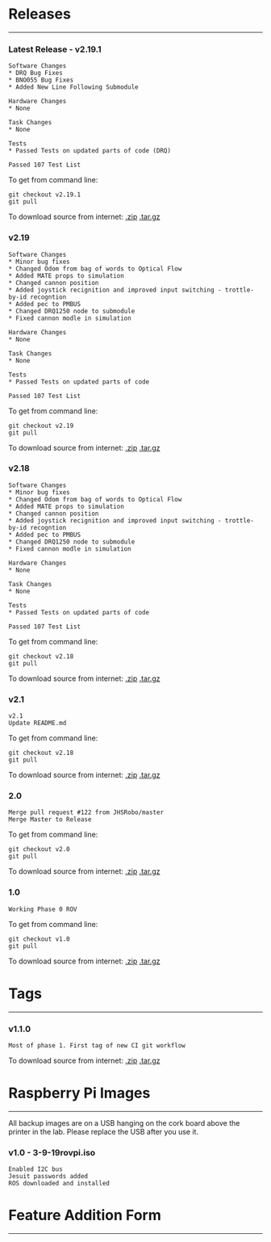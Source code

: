 # Releases

-----------------------------

### Latest Release - v2.19.1
    Software Changes
    * DRQ Bug Fixes
    * BNO055 Bug Fixes
    * Added New Line Following Submodule
   
    Hardware Changes
    * None
    
    Task Changes
    * None
    
    Tests
    * Passed Tests on updated parts of code (DRQ)
    
    Passed 107 Test List

To get from command line:

    git checkout v2.19.1
    git pull

To download source from internet:
[.zip](zip_url)  [.tar.gz](tar_url)

### v2.19
    Software Changes
    * Minor bug fixes
    * Changed Odom from bag of words to Optical Flow
    * Added MATE props to simulation
    * Changed cannon position
    * Added joystick recignition and improved input switching - trottle-by-id recogntion
    * Added pec to PMBUS
    * Changed DRQ1250 node to submodule
    * Fixed cannon modle in simulation

    Hardware Changes
    * None

    Task Changes
    * None

    Tests
    * Passed Tests on updated parts of code

    Passed 107 Test List

To get from command line:

    git checkout v2.19
    git pull

To download source from internet:
[.zip](https://github.com/JHSRobo/ROSbasic/archive/v2.19.zip)  [.tar.gz](https://github.com/JHSRobo/ROSbasic/archive/v2.19.tar.gz)

### v2.18
    Software Changes
    * Minor bug fixes
    * Changed Odom from bag of words to Optical Flow
    * Added MATE props to simulation
    * Changed cannon position
    * Added joystick recignition and improved input switching - trottle-by-id recogntion
    * Added pec to PMBUS
    * Changed DRQ1250 node to submodule
    * Fixed cannon modle in simulation

    Hardware Changes
    * None

    Task Changes
    * None

    Tests
    * Passed Tests on updated parts of code

    Passed 107 Test List

To get from command line:

    git checkout v2.18
    git pull

To download source from internet:
[.zip](https://github.com/JHSRobo/ROSbasic/archive/v2.18.zip)  [.tar.gz](https://github.com/JHSRobo/ROSbasic/archive/v2.18.tar.gz)

### v2.1

    v2.1
    Update README.md

To get from command line:

    git checkout v2.18
    git pull

To download source from internet:
[.zip](https://github.com/JHSRobo/ROSbasic/archive/v2.18.zip)  [.tar.gz](https://github.com/JHSRobo/ROSbasic/archive/v2.18.tar.gz)

### 2.0

    Merge pull request #122 from JHSRobo/master
    Merge Master to Release

To get from command line:

    git checkout v2.0
    git pull

To download source from internet:
[.zip](https://github.com/JHSRobo/ROSbasic/archive/v2.0.zip)  [.tar.gz](https://github.com/JHSRobo/ROSbasic/archive/v2.0.tar.gz)

### 1.0

    Working Phase 0 ROV

To get from command line:

    git checkout v1.0
    git pull

To download source from internet:
[.zip](https://github.com/JHSRobo/ROSbasic/archive/v1.0.zip)  [.tar.gz](https://github.com/JHSRobo/ROSbasic/archive/v1.0.tar.gz)

# Tags

------------------------------

### v1.1.0

    Most of phase 1. First tag of new CI git workflow

To download source from internet:
[.zip](https://github.com/JHSRobo/ROSbasic/archive/v1.1.0.zip)  [.tar.gz](https://github.com/JHSRobo/ROSbasic/archive/v1.1.0.tar.gz)

# Raspberry Pi Images

--------------------------------

All backup images are on a USB hanging on the cork board above the printer in the lab. Please replace the USB after you use it.

### v1.0 - 3-9-19rovpi.iso

    Enabled I2C bus
    Jesuit passwords added
    ROS downloaded and installed

# Feature Addition Form

--------------------------------
